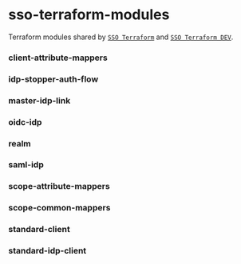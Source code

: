 # sso-terraform-modules

Terraform modules shared by [`SSO Terraform`](https://github.com/bcgov/sso-terraform) and [`SSO Terraform DEV`](https://github.com/bcgov/sso-terraform-dev).

### client-attribute-mappers

### idp-stopper-auth-flow

### master-idp-link

### oidc-idp

### realm

### saml-idp

### scope-attribute-mappers

### scope-common-mappers

### standard-client

### standard-idp-client
